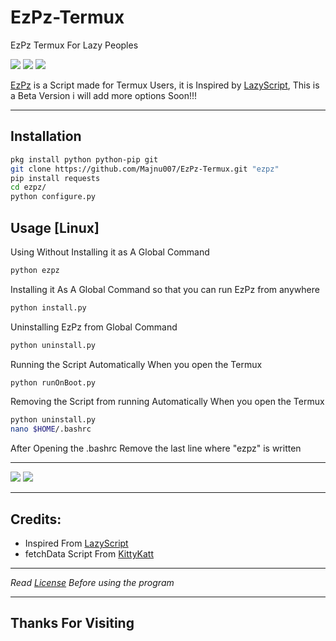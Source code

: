 # EzPz-Termux
EzPz Termux For Lazy Peoples

[<img src="https://img.shields.io/badge/LICENSE-Custom-blue?style=for-the-badge">](LICENSE) [<img src="https://img.shields.io/badge/Latest%20Version-1.0-orange?style=for-the-badge">](https://github.com/Majnu007/EzPz-Termux) [<img src="https://img.shields.io/maintenance/yes/2021?style=for-the-badge">](https://github.com/Majnu007/EzPz-Termux)

[EzPz](ezpz) is a Script made for Termux Users, it is Inspired by [LazyScript](https://github.com/arismelachroinos/lscript), This is a Beta Version i will add more options Soon!!!

---

## Installation
```bash
pkg install python python-pip git
git clone https://github.com/Majnu007/EzPz-Termux.git "ezpz"
pip install requests
cd ezpz/
python configure.py
```

## Usage [Linux]

Using Without Installing it as A Global Command
```bash
python ezpz
```

Installing it As A Global Command so that you can run EzPz from anywhere
```bash
python install.py
```

Uninstalling EzPz from Global Command
```bash
python uninstall.py
```

Running the Script Automatically When you open the Termux
```bash
python runOnBoot.py
```

Removing the Script from running Automatically When you open the Termux
```bash
python uninstall.py
nano $HOME/.bashrc
```
After Opening the .bashrc Remove the last line where "ezpz" is written

---

[<img src="https://img.shields.io/github/followers/Majnu007?label=GitHub&logo=github&style=for-the-badge">](https://github.com/MajnuBhai007)
[<img src="https://img.shields.io/badge/Queries%20%3F-Telegram-0088cc?style=for-the-badge&logo=telegram">](https://t.me/MajnuBhai007)

---

## Credits:
* Inspired From [LazyScript](https://github.com/arismelachroinos/lscript)
* fetchData Script From [KittyKatt](https://github.com/KittyKatt/screenFetch)

---

*Read [License](LICENSE) Before using the program*

---

## Thanks For Visiting
